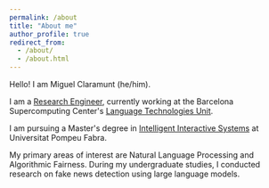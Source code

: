 ```yaml
---
permalink: /about
title: "About me"
author_profile: true
redirect_from: 
  - /about/
  - /about.html
---
```

<img id="randomImage" src="" style="float: right;"/>

<script>
  const randNum = Math.floor(Math.random() * (4 + 1));
  document.getElementById('randomImage').src = 'assets/images/avatars/avatarimage_' + randNum + '.png';
</script>

Hello! I am Miguel Claramunt (he/him).

I am a [Research Engineer](https://www.bsc.es/claramunt-argote-miguel), currently working at the Barcelona Supercomputing Center's [Language Technologies Unit](https://www.bsc.es/discover-bsc/organisation/research-departments/language-technologies-unit).

I am pursuing a Master's degree in [Intelligent Interactive Systems](https://www.upf.edu/web/iis) at Universitat Pompeu Fabra. 

My primary areas of interest are Natural Language Processing and Algorithmic Fairness. During my undergraduate studies, I conducted research on fake news detection using large language models.